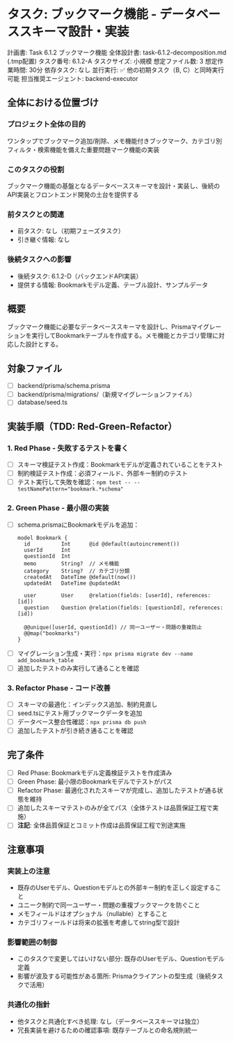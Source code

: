 # タスク: ブックマーク機能 - データベーススキーマ設計・実装

計画書: Task 6.1.2 ブックマーク機能
全体設計書: task-6.1.2-decomposition.md (.tmp配置)
タスク番号: 6.1.2-A
タスクサイズ: 小規模
想定ファイル数: 3
想定作業時間: 30分
依存タスク: なし
並行実行: ✅ 他の初期タスク（B, C）と同時実行可能
担当推奨エージェント: backend-executor

## 全体における位置づけ
### プロジェクト全体の目的
ワンタップでブックマーク追加/削除、メモ機能付きブックマーク、カテゴリ別フィルタ・検索機能を備えた重要問題マーク機能の実装

### このタスクの役割
ブックマーク機能の基盤となるデータベーススキーマを設計・実装し、後続のAPI実装とフロントエンド開発の土台を提供する

### 前タスクとの関連
- 前タスク: なし（初期フェーズタスク）
- 引き継ぐ情報: なし

### 後続タスクへの影響
- 後続タスク: 6.1.2-D（バックエンドAPI実装）
- 提供する情報: Bookmarkモデル定義、テーブル設計、サンプルデータ

## 概要
ブックマーク機能に必要なデータベーススキーマを設計し、Prismaマイグレーションを実行してBookmarkテーブルを作成する。メモ機能とカテゴリ管理に対応した設計とする。

## 対象ファイル
- [ ] backend/prisma/schema.prisma
- [ ] backend/prisma/migrations/（新規マイグレーションファイル）
- [ ] database/seed.ts

## 実装手順（TDD: Red-Green-Refactor）

### 1. **Red Phase - 失敗するテストを書く**
   - [ ] スキーマ検証テスト作成：Bookmarkモデルが定義されていることをテスト
   - [ ] 制約検証テスト作成：必須フィールド、外部キー制約のテスト
   - [ ] テスト実行して失敗を確認：`npm test -- --testNamePattern="bookmark.*schema"`

### 2. **Green Phase - 最小限の実装**
   - [ ] schema.prismaにBookmarkモデルを追加：
     ```prisma
     model Bookmark {
       id          Int      @id @default(autoincrement())
       userId      Int
       questionId  Int
       memo        String?  // メモ機能
       category    String?  // カテゴリ分類
       createdAt   DateTime @default(now())
       updatedAt   DateTime @updatedAt
     
       user        User     @relation(fields: [userId], references: [id])
       question    Question @relation(fields: [questionId], references: [id])
     
       @@unique([userId, questionId]) // 同一ユーザー・問題の重複防止
       @@map("bookmarks")
     }
     ```
   - [ ] マイグレーション生成・実行：`npx prisma migrate dev --name add_bookmark_table`
   - [ ] 追加したテストのみ実行して通ることを確認

### 3. **Refactor Phase - コード改善**
   - [ ] スキーマの最適化：インデックス追加、制約見直し
   - [ ] seed.tsにテスト用ブックマークデータを追加
   - [ ] データベース整合性確認：`npx prisma db push`
   - [ ] 追加したテストが引き続き通ることを確認

## 完了条件
- [ ] Red Phase: Bookmarkモデル定義検証テストを作成済み
- [ ] Green Phase: 最小限のBookmarkモデルでテストがパス
- [ ] Refactor Phase: 最適化されたスキーマが完成し、追加したテストが通る状態を維持
- [ ] 追加したスキーマテストのみが全てパス（全体テストは品質保証工程で実施）
- [ ] **注記**: 全体品質保証とコミット作成は品質保証工程で別途実施

## 注意事項
### 実装上の注意
- 既存のUserモデル、Questionモデルとの外部キー制約を正しく設定すること
- ユニーク制約で同一ユーザー・問題の重複ブックマークを防ぐこと
- メモフィールドはオプショナル（nullable）とすること
- カテゴリフィールドは将来の拡張を考慮してstring型で設計

### 影響範囲の制御
- このタスクで変更してはいけない部分: 既存のUserモデル、Questionモデル定義
- 影響が波及する可能性がある箇所: Prismaクライアントの型生成（後続タスクで活用）

### 共通化の指針
- 他タスクと共通化すべき処理: なし（データベーススキーマは独立）
- 冗長実装を避けるための確認事項: 既存テーブルとの命名規則統一